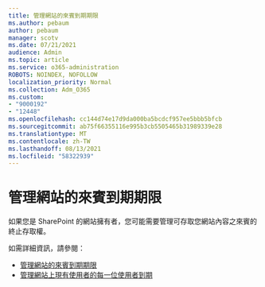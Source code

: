```yaml
---
title: 管理網站的來賓到期期限
ms.author: pebaum
author: pebaum
manager: scotv
ms.date: 07/21/2021
audience: Admin
ms.topic: article
ms.service: o365-administration
ROBOTS: NOINDEX, NOFOLLOW
localization_priority: Normal
ms.collection: Adm_O365
ms.custom:
- "9000192"
- "12448"
ms.openlocfilehash: cc144d74e17d9da000ba5bcdcf957ee5bbb5bfcb
ms.sourcegitcommit: ab75f66355116e995b3cb5505465b31989339e28
ms.translationtype: MT
ms.contentlocale: zh-TW
ms.lasthandoff: 08/13/2021
ms.locfileid: "58322939"
---
```

# <a name="manage-guest-expiration-for-a-site"></a>管理網站的來賓到期期限

如果您是 SharePoint 的網站擁有者，您可能需要管理可存取您網站內容之來賓的終止存取權。

如需詳細資訊，請參閱：

- [管理網站的來賓到期期限](https://support.microsoft.com/office/manage-guest-expiration-for-a-site-25bee24f-42ad-4ee8-8402-4186eed74dea)
- [管理網站上現有使用者的每一位使用者到期](https://docs.microsoft.com/sharepoint/dev/solution-guidance/manage-user-sharing-expiration)